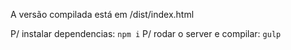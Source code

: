 A versão compilada está em /dist/index.html

P/ instalar dependencias: `npm i` 
P/ rodar o server e compilar: `gulp`

